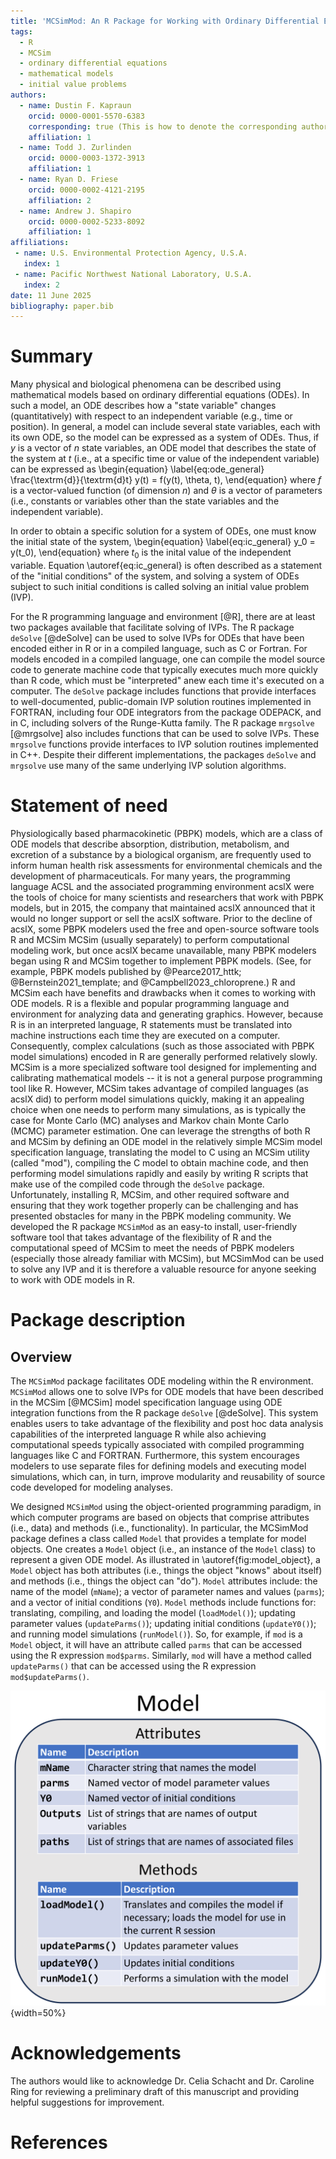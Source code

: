 ```yaml
---
title: 'MCSimMod: An R Package for Working with Ordinary Differential Equation Models Encoded in the MCSim Model Specification Language'
tags:
  - R
  - MCSim
  - ordinary differential equations
  - mathematical models
  - initial value problems
authors:
  - name: Dustin F. Kapraun
    orcid: 0000-0001-5570-6383
    corresponding: true (This is how to denote the corresponding author)
    affiliation: 1
  - name: Todd J. Zurlinden
    orcid: 0000-0003-1372-3913
    affiliation: 1
  - name: Ryan D. Friese
    orcid: 0000-0002-4121-2195
    affiliation: 2
  - name: Andrew J. Shapiro
    orcid: 0000-0002-5233-8092
    affiliation: 1
affiliations:
 - name: U.S. Environmental Protection Agency, U.S.A.
   index: 1
 - name: Pacific Northwest National Laboratory, U.S.A.
   index: 2
date: 11 June 2025
bibliography: paper.bib
---
```


# Summary

Many physical and biological phenomena can be described using mathematical models based on ordinary differential equations (ODEs). In such a model, an ODE describes how a "state variable" changes (quantitatively) with respect to an independent variable (e.g., time or position). In general, a model can include several state variables, each with its own ODE, so the model can be expressed as a system of ODEs. Thus, if $y$ is a vector of $n$ state variables, an ODE model that describes the state of the system at $t$ (i.e., at a specific time or value of the independent variable) can be expressed as
\begin{equation} \label{eq:ode_general}
  \frac{\textrm{d}}{\textrm{d}t} y(t) = f(y(t), \theta, t),
\end{equation}
where $f$ is a vector-valued function (of dimension $n$) and $\theta$ is a vector of parameters (i.e., constants or variables other than the state variables and the independent variable).

In order to obtain a specific solution for a system of ODEs, one must know the initial state of the system,
\begin{equation} \label{eq:ic_general}
  y_0 = y(t_0),
\end{equation}
where $t_0$ is the inital value of the independent variable. Equation \autoref{eq:ic_general} is often described as a statement of the "initial conditions" of the system, and solving a system of ODEs subject to such initial conditions is called solving an initial value problem (IVP).

For the R programming language and environment [@R], there are at least two packages available that facilitate solving of IVPs. The R package `deSolve` [@deSolve] can be used to solve IVPs for ODEs that have been encoded either in R or in a compiled language, such as C or Fortran. For models encoded in a compiled language, one can compile the model source code to generate machine code that typically executes much more quickly than R code, which must be "interpreted" anew each time it's executed on a computer. The `deSolve` package includes functions that provide interfaces to well-documented, public-domain IVP solution routines implemented in FORTRAN, including four ODE integrators from the package ODEPACK, and in C, including solvers of the Runge-Kutta family. The R package `mrgsolve` [@mrgsolve] also includes functions that can be used to solve IVPs. These `mrgsolve` functions provide interfaces to IVP solution routines implemented in C++. Despite their different implementations, the packages `deSolve` and `mrgsolve` use many of the same underlying IVP solution algorithms.

# Statement of need

Physiologically based pharmacokinetic (PBPK) models, which are a class of ODE models that describe absorption, distribution, metabolism, and excretion of a substance by a biological organism, are frequently used to inform human health risk assessments for environmental chemicals and the development of pharmaceuticals. For many years, the programming language ACSL and the associated programming environment acslX were the tools of choice for many scientists and researchers that work with PBPK models, but in 2015, the company that maintained acslX announced that it would no longer support or sell the acslX software. Prior to the decline of acslX, some PBPK modelers used the free and open-source software tools R and MCSim MCSim (usually separately) to perform computational modeling work, but once acslX became unavailable, many PBPK modelers began using R and MCSim together to implement PBPK models. (See, for example, PBPK models published by @Pearce2017_httk; @Bernstein2021_template; and @Campbell2023_chloroprene.) R and MCSim each have benefits and drawbacks when it comes to working with ODE models. R is a flexible and popular programming language and environment for analyzing data and generating graphics. However, because R is in an interpreted language, R statements must be translated into machine instructions each time they are executed on a computer. Consequently, complex calculations (such as those associated with PBPK model simulations) encoded in R are generally performed relatively slowly. MCSim is a more specialized software tool designed for implementing and calibrating mathematical models -- it is not a general purpose programming tool like R. However, MCSim takes advantage of compiled languages (as acslX did) to perform model simulations quickly, making it an appealing choice when one needs to perform many simulations, as is typically the case for Monte Carlo (MC) analyses and Markov chain Monte Carlo (MCMC) parameter estimation. One can leverage the strengths of both R and MCSim by defining an ODE model in the relatively simple MCSim model specification language, translating the model to C using an MCSim utility (called "mod"), compiling the C model to obtain machine code, and then performing model simulations rapidly and easily by writing R scripts that make use of the compiled code through the `deSolve` package. Unfortunately, installing R, MCSim, and other required software and ensuring that they work together properly can be challenging and has presented obstacles for many in the PBPK modeling community. We developed the R package `MCSimMod` as an easy-to install, user-friendly software tool that takes advantage of the flexibility of R and the computational speed of MCSim to meet the needs of PBPK modelers (especially those already familiar with MCSim), but MCSimMod can be used to solve any IVP and it is therefore a valuable resource for anyone seeking to work with ODE models in R.

# Package description

## Overview

The `MCSimMod` package facilitates ODE modeling within the R environment. `MCSimMod` allows one to solve IVPs for ODE models that have been described in the MCSim [@MCSim] model specification language using ODE integration functions from the R package `deSolve` [@deSolve]. This system enables users to take advantage of the flexibility and post hoc data analysis capabilities of the interpreted language R while also achieving computational speeds typically associated with compiled programming languages like C and FORTRAN. Furthermore, this system encourages modelers to use separate files for defining models and executing model simulations, which can, in turn, improve modularity and reusability of source code developed for modeling analyses. 

We designed `MCSimMod` using the object-oriented programming paradigm, in which computer programs are based on objects that comprise attributes (i.e., data) and methods (i.e., functionality). In particular, the MCSimMod package defines a class called `Model` that provides a template for model objects. One creates a `Model` object (i.e., an instance of the `Model` class) to represent a given ODE model. As illustrated in \autoref{fig:model_object}, a `Model` object has both attributes (i.e., things the object "knows" about itself) and methods (i.e., things the object can "do"). `Model` attributes include: the name of the model (`mName`); a vector of parameter names and values (`parms`); and a vector of initial conditions (`Y0`). `Model` methods include functions for: translating, compiling, and loading the model (`loadModel()`); updating parameter values (`updateParms()`); updating initial conditions (`updateY0()`); and running model simulations (`runModel()`). So, for example, if `mod` is a `Model` object, it will have an attribute called `parms` that can be accessed using the R expression `mod$parms`. Similarly, `mod` will have a method called `updateParms()` that can be accessed using the R expression `mod$updateParms()`.

![MCSimMod `Model` object schema.\label{fig:model_object}](./Figures/ModelObjectFigure.png){width=50%}

# Acknowledgements

The authors would like to acknowledge Dr. Celia Schacht and Dr. Caroline Ring for reviewing a preliminary draft of this manuscript and providing helpful suggestions for improvement.

# References